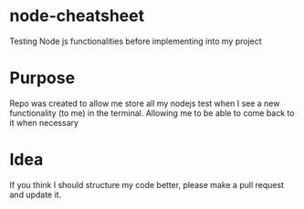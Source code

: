# node-cheatsheet
Testing Node js functionalities before implementing into my project

# Purpose
Repo was created to allow me store all my nodejs test when I see a new functionality (to me) in the terminal. Allowing me to be able to come back to it when necessary

# Idea
If you think I should structure my code better, please make a pull request and update it.
